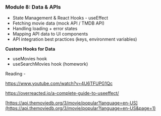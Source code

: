 

### **Module 8: Data & APIs**

- State Management & React Hooks - useEffect
- Fetching movie data (mock API / TMDB API)
- Handling loading + error states
- Mapping API data to UI components
- API integration best practices (keys, environment variables)

**Custom Hooks for Data**

- useMovies hook
- useSearchMovies hook (homework)

Reading - 

https://www.youtube.com/watch?v=4U6TFUPG1Qc

https://overreacted.io/a-complete-guide-to-useeffect/

[https://api.themoviedb.org/3/movie/popular?language=en-US](https://api.themoviedb.org/3/movie/popular?language=en-US&page=1)